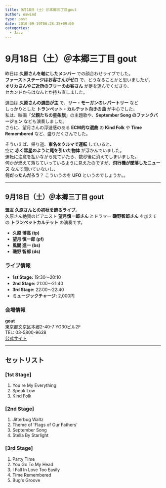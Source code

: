 ```yaml
---
title: 9月18日（土）＠本郷三丁目gout
author: eawind
type: post
date: 2010-09-19T06:28:35+09:00
categories:
  - Jazz
---
```

# 9月18日（土）＠本郷三丁目 gout

昨日は **久原さんを軸にしたメンバー** での顔合わせライブでした。  
**ファーストステージはお客さんがゼロ** で、どうなることかと思いましたが、  
**オリカさんやご近所のフリーのお客さん** が足を運んでくださり、  
セカンドからはなんとか持ち直しました。

選曲は **久原さんの選曲が主** で、**リー・モーガンのレパートリー** など  
しっかりとした **トランペット・カルテット向きの曲** が中心でした。  
私は、映画「**父親たちの星条旗**」の主題歌や、**September Song のファンクバージョン** なども演奏しました。  
さらに、望月さんの浮遊感のある **ECM的な選曲** の **Kind Folk** や **Time Remembered** など、盛りだくさんでした。

そういえば、帰り道、**東名をクルマで運転** していると、  
空に **赤く彗星のように尾を引いた物体** が浮かんでいました。  
運転に注意を払いながら見ていたら、数秒後に消えてしまいました。  
何かが燃えて落ちていっているように見えたのですが、**飛行機が墜落したニュース** なんて聞いていないし、  
**何だったんだろう**？ こういうのを **UFO** というのでしょうか。。

---

## 9月18日（土）＠本郷三丁目 gout

**盟友 久原さんとの初秋を飾るライブ**。  
久原さん絶賛のピアニスト **望月慎一郎さん** とドラマー **磯野智郎さん** を加えての **トランペットカルテット** の演奏です。

- **久原 博高 (tp)**
- **望月 慎一郎 (pf)**
- **風間 進一 (bs)**
- **磯野 智郎 (ds)**

### ライブ情報
- **1st Stage:** 19:30〜20:10  
- **2nd Stage:** 21:00〜21:40  
- **3rd Stage:** 22:00〜22:40  
- **ミュージックチャージ:** 2,000円  

### 会場情報
**gout**  
東京都文京区本郷2-40-7 YG30ビル2F  
TEL: 03-5800-9638  
[公式サイト](http://www.jazz-gout.com/)

---

## セットリスト

### [1st Stage]
1. You're My Everything  
2. Speak Low  
3. Kind Folk  

### [2nd Stage]
1. Jitterbug Waltz  
2. Theme of 'Flags of Our Fathers'  
3. September Song  
4. Stella By Starlight  

### [3rd Stage]
1. Party Time  
2. You Go To My Head  
3. I Fall In Love Too Easily  
4. Time Remembered  
5. Bug's Groove  

